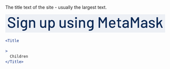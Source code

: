 The title text of the site - usually the largest text.

<div class="examples">
  <div class="example">
    <a href="public/images/components/Title/1.png">
      <img src="public/images/components/Title/1.png" alt="Title 1" />
    </a>
  </div>
</div>

```jsx
<Title

>
  Children
</Title>
```
